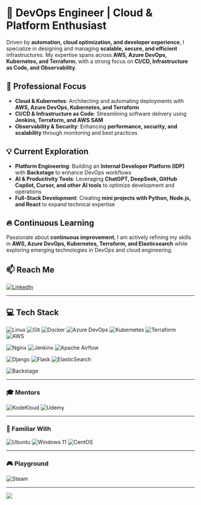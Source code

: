 # 🚀 DevOps Engineer | Cloud & Platform Enthusiast  

Driven by **automation, cloud optimization, and developer experience**, I specialize in designing and managing **scalable, secure, and efficient** infrastructures. My expertise spans across **AWS, Azure DevOps, Kubernetes, and Terraform**, with a strong focus on **CI/CD, Infrastructure as Code, and Observability**.  

## 🔹 Professional Focus  
- **Cloud & Kubernetes**: Architecting and automating deployments with **AWS, Azure DevOps, Kubernetes, and Terraform**  
- **CI/CD & Infrastructure as Code**: Streamlining software delivery using **Jenkins, Terraform, and AWS SAM**  
- **Observability & Security**: Enhancing **performance, security, and scalability** through monitoring and best practices  

## 💡 Current Exploration  
- **Platform Engineering**: Building an **Internal Developer Platform (IDP)** with **Backstage** to enhance DevOps workflows  
- **AI & Productivity Tools**: Leveraging **ChatGPT, DeepSeek, GitHub Copilot, Cursor, and other AI tools** to optimize development and operations  
- **Full-Stack Development**: Creating **mini projects with Python, Node.js, and React** to expand technical expertise  

## 🔥 Continuous Learning  
Passionate about **continuous improvement**, I am actively refining my skills in **AWS, Azure DevOps, Kubernetes, Terraform, and Elasticsearch** while exploring emerging technologies in DevOps and cloud engineering.  

## 📫 Reach Me  
[![LinkedIn](https://img.shields.io/badge/LinkedIn-%230077B5.svg?style=plastic&logo=linkedin&logoColor=white)](https://linkedin.com/in/vishalvijayakumarv)  

---

## 💻 Tech Stack  
![Linux](https://img.shields.io/badge/Linux-FCC624?style=plastic&logo=linux&logoColor=black)
![Git](https://img.shields.io/badge/Git-F05032?style=plastic&logo=git&logoColor=white)
![Docker](https://img.shields.io/badge/Docker-2496ED?style=plastic&logo=docker&logoColor=white)
![Azure DevOps](https://img.shields.io/badge/Azure%20DevOps-0078D7?style=plastic&logo=azuredevops&logoColor=white) 
![Kubernetes](https://img.shields.io/badge/Kubernetes-326CE5?style=plastic&logo=kubernetes&logoColor=white)
![Terraform](https://img.shields.io/badge/Terraform-7B42BC?style=plastic&logo=terraform&logoColor=white)
![AWS](https://img.shields.io/badge/AWS-232F3E?style=plastic&logo=amazon-aws&logoColor=FF9900)  

![Nginx](https://img.shields.io/badge/Nginx-009639?style=plastic&logo=nginx&logoColor=white)
![Jenkins](https://img.shields.io/badge/Jenkins-D24939?style=plastic&logo=jenkins&logoColor=white)
![Apache Airflow](https://img.shields.io/badge/Apache%20Airflow-017CEE?style=plastic&logo=apache-airflow&logoColor=white)

![Django](https://img.shields.io/badge/Django-092E20?style=plastic&logo=django&logoColor=white)
![Flask](https://img.shields.io/badge/Flask-000000?style=plastic&logo=flask&logoColor=white)
![ElasticSearch](https://img.shields.io/badge/ElasticSearch-005571?style=plastic&logo=elasticsearch&logoColor=white)

![Backstage](https://img.shields.io/badge/Backstage-35495E?style=plastic&logo=backstage&logoColor=yellow)  

---

### 🎓 Mentors  
![KodeKloud](https://img.shields.io/badge/KodeKloud-1E90FF?style=plastic&logoColor=white)
![Udemy](https://img.shields.io/badge/Udemy-A435F0?style=plastic&logo=Udemy&logoColor=white)

---

### 🚀 Familiar With  
![Ubuntu](https://img.shields.io/badge/Ubuntu-E95420?style=plastic&logo=ubuntu&logoColor=white)
![Windows 11](https://img.shields.io/badge/Windows%2011-0078D6?style=plastic&logo=windows&logoColor=white)
![CentOS](https://img.shields.io/badge/CentOS-262577?style=plastic&logo=centos&logoColor=F0F0F0)


---

### 🎮 Playground  
![Steam](https://img.shields.io/badge/Steam-000000?style=plastic&logo=steam&logoColor=white)  

---

[![](https://visitcount.itsvg.in/api?id=vishalvijaykumarv&icon=7&color=1)](https://visitcount.itsvg.in)
